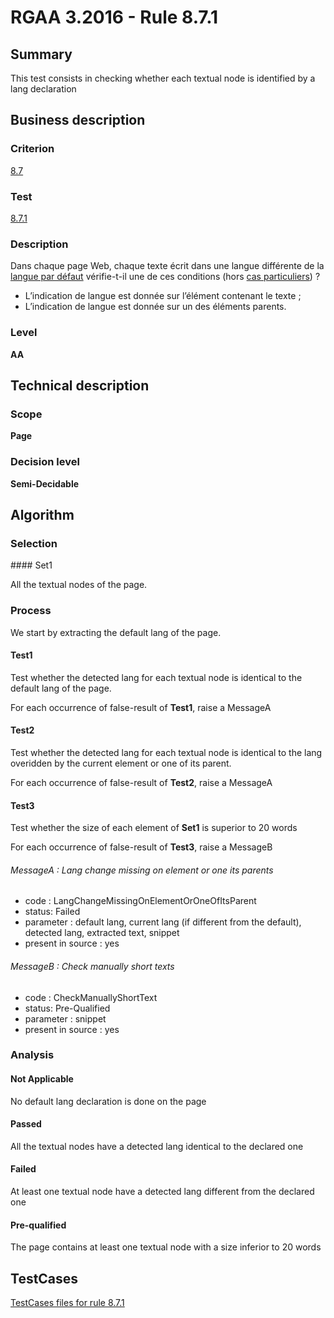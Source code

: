 # RGAA 3.2016 - Rule 8.7.1

## Summary
This test consists in checking whether each textual node is identified by a lang declaration

## Business description

### Criterion
[8.7](http://references.modernisation.gouv.fr/rgaa-accessibilite/criteres.html#crit-8-7)

### Test
[8.7.1](http://references.modernisation.gouv.fr/rgaa-accessibilite/criteres.html#test-8-7-1)

### Description
<div lang="fr">Dans chaque page Web, chaque texte &#xE9;crit dans une langue diff&#xE9;rente de la <a href="http://references.modernisation.gouv.fr/rgaa-accessibilite/glossaire.html#langue-par-dfaut">langue par d&#xE9;faut</a> v&#xE9;rifie-t-il une de ces conditions (hors <a href="http://references.modernisation.gouv.fr/rgaa-accessibilite/cas-particuliers.html#cp-8-7" title="Cas particuliers pour le crit&#xE8;re 8.7">cas particuliers</a>)&nbsp;? <ul><li>L&#x2019;indication de langue est donn&#xE9;e sur l&#x2019;&#xE9;l&#xE9;ment contenant le texte&nbsp;;</li> <li>L&#x2019;indication de langue est donn&#xE9;e sur un des &#xE9;l&#xE9;ments parents.</li> </ul></div>

### Level
**AA**

## Technical description

### Scope
**Page**

### Decision level
**Semi-Decidable**

## Algorithm

### Selection

#### Set1

All the textual nodes of the page.

### Process

We start by extracting the default lang of the page.

#### Test1

Test whether the detected lang for each textual node is identical to the default lang of the page.

For each occurrence of false-result of **Test1**, raise a MessageA

#### Test2

Test whether the detected lang for each textual node is identical to the lang overidden by the current element or one of its parent.

For each occurrence of false-result of **Test2**, raise a MessageA

#### Test3

Test whether the size of each element of **Set1** is superior to 20 words

For each occurrence of false-result of **Test3**, raise a MessageB

###### MessageA : Lang change missing on element or one its parents

-   code : LangChangeMissingOnElementOrOneOfItsParent
-   status: Failed
-   parameter : default lang, current lang (if different from the default), detected lang, extracted text, snippet
-   present in source : yes

###### MessageB : Check manually short texts

-   code : CheckManuallyShortText
-   status: Pre-Qualified
-   parameter : snippet
-   present in source : yes

### Analysis

#### Not Applicable

No default lang declaration is done on the page

#### Passed 

All the textual nodes have a detected lang identical to the declared one

#### Failed

At least one textual node have a detected lang different from the declared one

#### Pre-qualified

The page contains at least one textual node with a size inferior to 20 words




##  TestCases

[TestCases files for rule 8.7.1](https://github.com/Asqatasun/Asqatasun/tree/develop/rules/rules-rgaa3.2016/src/test/resources/testcases/rgaa32016/Rgaa32016Rule080701/)



